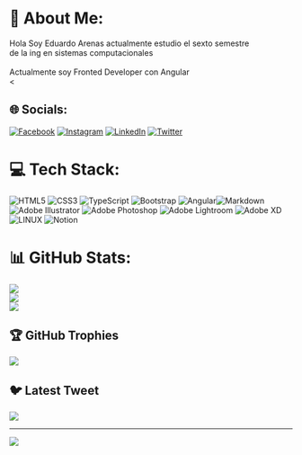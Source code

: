 # 💫 About Me:
Hola Soy Eduardo Arenas  actualmente estudio el sexto semestre <br>de la ing en sistemas computacionales <br><br>Actualmente soy Fronted Developer con Angular<br><


## 🌐 Socials:
[![Facebook](https://img.shields.io/badge/Facebook-%231877F2.svg?logo=Facebook&logoColor=white)](https://www.facebook.com/profile.php?id=100087518045807) [![Instagram](https://img.shields.io/badge/Instagram-%23E4405F.svg?logo=Instagram&logoColor=white)](https://www.instagram.com/arenas_dev/) [![LinkedIn](https://img.shields.io/badge/LinkedIn-%230077B5.svg?logo=linkedin&logoColor=white)](https://www.linkedin.com/in/eduardo-arenas-i-068ba4229/) [![Twitter](https://img.shields.io/badge/Twitter-%231DA1F2.svg?logo=Twitter&logoColor=white)](https://twitter.com/EduDev17) 

# 💻 Tech Stack:
![HTML5](https://img.shields.io/badge/html5-%23E34F26.svg?style=for-the-badge&logo=html5&logoColor=white) ![CSS3](https://img.shields.io/badge/css3-%231572B6.svg?style=for-the-badge&logo=css3&logoColor=white) ![TypeScript](https://img.shields.io/badge/typescript-%23007ACC.svg?style=for-the-badge&logo=typescript&logoColor=white) ![Bootstrap](https://img.shields.io/badge/bootstrap-%23563D7C.svg?style=for-the-badge&logo=bootstrap&logoColor=white) ![Angular](https://img.shields.io/badge/angular-%23DD0031.svg?style=for-the-badge&logo=angular&logoColor=white)![Markdown](https://img.shields.io/badge/markdown-%23000000.svg?style=for-the-badge&logo=markdown&logoColor=white)![Adobe Illustrator](https://img.shields.io/badge/adobeillustrator-%23FF9A00.svg?style=for-the-badge&logo=adobeillustrator&logoColor=white) ![Adobe Photoshop](https://img.shields.io/badge/adobephotoshop-%2331A8FF.svg?style=for-the-badge&logo=adobephotoshop&logoColor=white) ![Adobe Lightroom](https://img.shields.io/badge/Adobe%20Lightroom-31A8FF.svg?style=for-the-badge&logo=Adobe%20Lightroom&logoColor=white) ![Adobe XD](https://img.shields.io/badge/Adobe%20XD-470137?style=for-the-badge&logo=Adobe%20XD&logoColor=#FF61F6) ![LINUX](https://img.shields.io/badge/Linux-FCC624?style=for-the-badge&logo=linux&logoColor=black) ![Notion](https://img.shields.io/badge/Notion-%23000000.svg?style=for-the-badge&logo=notion&logoColor=white)
# 📊 GitHub Stats:
![](https://github-readme-stats.vercel.app/api?username=EduardoArenasI&theme=dracula&hide_border=false&include_all_commits=true&count_private=true)<br/>
![](https://github-readme-streak-stats.herokuapp.com/?user=EduardoArenasI&theme=dracula&hide_border=false)<br/>
![](https://github-readme-stats.vercel.app/api/top-langs/?username=EduardoArenasI&theme=dracula&hide_border=false&include_all_commits=true&count_private=true&layout=compact)

## 🏆 GitHub Trophies
![](https://github-profile-trophy.vercel.app/?username=EduardoArenasI&theme=dracula&no-frame=false&no-bg=false&margin-w=4)

## 🐦 Latest Tweet
[![](https://gtce.itsvg.in/api?username=EduDev17)](https://github.com/VishwaGauravIn/github-twitter-card-embed)

---
[![](https://visitcount.itsvg.in/api?id=EduardoArenasI&icon=0&color=1)](https://visitcount.itsvg.in)

<!-- Proudly created with GPRM ( https://gprm.itsvg.in ) -->
